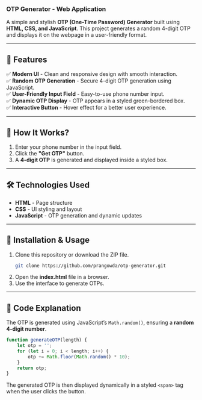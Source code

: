 ### **OTP Generator - Web Application**  

A simple and stylish **OTP (One-Time Password) Generator** built using **HTML, CSS, and JavaScript**. This project generates a random 4-digit OTP and displays it on the webpage in a user-friendly format.  

---

## **📌 Features**  
✅ **Modern UI** - Clean and responsive design with smooth interaction.  
✅ **Random OTP Generation** - Secure 4-digit OTP generation using JavaScript.  
✅ **User-Friendly Input Field** - Easy-to-use phone number input.  
✅ **Dynamic OTP Display** - OTP appears in a styled green-bordered box.  
✅ **Interactive Button** - Hover effect for a better user experience.  

---

## **🚀 How It Works?**  
1. Enter your phone number in the input field.  
2. Click the **"Get OTP"** button.  
3. A **4-digit OTP** is generated and displayed inside a styled box.  

---

## **🛠️ Technologies Used**  
- **HTML** - Page structure  
- **CSS** - UI styling and layout  
- **JavaScript** - OTP generation and dynamic updates  

---

## **📂 Installation & Usage**  
1. Clone this repository or download the ZIP file.  
   ```sh
   git clone https://github.com/prangowda/otp-generator.git
   ```
2. Open the **index.html** file in a browser.  
3. Use the interface to generate OTPs.  

---

## **📜 Code Explanation**  

The OTP is generated using JavaScript’s `Math.random()`, ensuring a **random 4-digit number**.  
```javascript
function generateOTP(length) {
    let otp = '';
    for (let i = 0; i < length; i++) {
        otp += Math.floor(Math.random() * 10);
    }
    return otp;
}
```
The generated OTP is then displayed dynamically in a styled `<span>` tag when the user clicks the button.  
